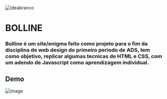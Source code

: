 ![ideabranco](https://user-images.githubusercontent.com/101940943/187013693-351a32a3-57e8-4f71-b3ef-639b12582722.png)

# BOLLINE

 ### Bolline é um site/enigma feito como projeto para o fim da disciplina de web design do primeiro periodo de ADS, tem como objetivo, replicar algumas tecnicas de HTML e CSS, com um adendo de Javascript como aprendizagem individual.

## Demo

![image](https://user-images.githubusercontent.com/101940943/187013632-30b5897d-5384-4c7f-8fa3-7f41d2d52f5e.png)

